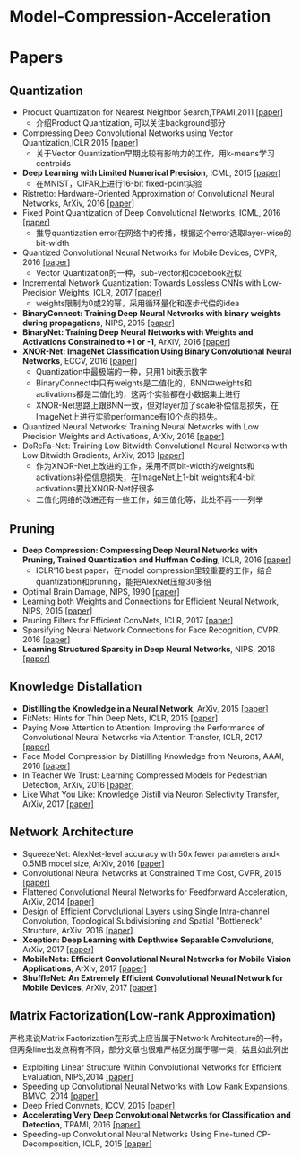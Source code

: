 # Model-Compression-Acceleration

# Papers

## Quantization
- Product Quantization for Nearest Neighbor Search,TPAMI,2011 [[paper]](https://hal.inria.fr/inria-00514462v2/document)
  * 介绍Product Quantization, 可以关注background部分
- Compressing Deep Convolutional Networks using Vector Quantization,ICLR,2015 [[paper]](https://arxiv.org/pdf/1412.6115.pdf)
  * 关于Vector Quantization早期比较有影响力的工作，用k-means学习centroids
- **Deep Learning with Limited Numerical Precision**, ICML, 2015 [[paper]](https://pdfs.semanticscholar.org/dec1/59bb0d83a506ec61fb8745388e585f48be44.pdf?_ga=2.16188209.660876135.1502713025-632431917.1498533020)
  * 在MNIST，CIFAR上进行16-bit fixed-point实验
- Ristretto: Hardware-Oriented Approximation of Convolutional Neural Networks, ArXiv, 2016 [[paper]](https://arxiv.org/pdf/1604.03168.pdf)
- Fixed Point Quantization of Deep Convolutional Networks, ICML, 2016 [[paper]](https://pdfs.semanticscholar.org/d88d/3d8450f2032b3a59d0006693381877bfc1da.pdf?_ga=2.82169745.660876135.1502713025-632431917.1498533020)
  * 推导quantization error在网络中的传播，根据这个error选取layer-wise的bit-width
- Quantized Convolutional Neural Networks for Mobile Devices, CVPR, 2016 [[paper]](https://pdfs.semanticscholar.org/2353/28f8bc8b62e04918f9b4f6afe3c64cfdb63d.pdf?_ga=2.115328896.660876135.1502713025-632431917.1498533020)
  * Vector Quantization的一种，sub-vector和codebook近似
- Incremental Network Quantization: Towards Lossless CNNs with Low-Precision Weights, ICLR, 2017 [[paper]](https://arxiv.org/pdf/1702.03044.pdf)
  * weights限制为0或2的幂，采用循环量化和逐步代偿的idea
- **BinaryConnect: Training Deep Neural Networks with binary weights during propagations**, NIPS, 2015 [[paper]](https://pdfs.semanticscholar.org/a573/3ff08daff727af834345b9cfff1d0aa109ec.pdf?_ga=2.32656573.200323026.1503209786-632431917.1498533020)
- **BinaryNet: Training Deep Neural Networks with Weights and Activations Constrained to +1 or -1**, ArXiV, 2016 [[paper]](https://arxiv.org/pdf/1602.02830.pdf)
- **XNOR-Net: ImageNet Classification Using Binary Convolutional Neural Networks**, ECCV, 2016 [[paper]](https://pdfs.semanticscholar.org/9e56/cc1142e71fad78d1423791f99a5d2d2e61d7.pdf?_ga=2.259605641.200323026.1503209786-632431917.1498533020)
  * Quantization中最极端的一种，只用1 bit表示数字
  * BinaryConnect中只有weights是二值化的，BNN中weights和activations都是二值化的，这两个实验都在小数据集上进行
  * XNOR-Net思路上跟BNN一致，但对layer加了scale补偿信息损失，在ImageNet上进行实验performance有10个点的损失。
- Quantized Neural Networks: Training Neural Networks with Low Precision Weights and Activations, ArXiv, 2016 [[paper]](https://arxiv.org/pdf/1609.07061.pdf)
- DoReFa-Net: Training Low Bitwidth Convolutional Neural Networks with Low Bitwidth Gradients, ArXiv, 2016 [[paper]](https://arxiv.org/pdf/1606.06160.pdf)
  * 作为XNOR-Net上改进的工作，采用不同bit-width的weights和activations补偿信息损失，在ImageNet上1-bit weights和4-bit activations要比XNOR-Net好很多
  * 二值化网络的改进还有一些工作，如三值化等，此处不再一一列举

## Pruning
- **Deep Compression: Compressing Deep Neural Networks with Pruning, Trained Quantization and Huffman Coding**, ICLR, 2016 [[paper]](https://arxiv.org/pdf/1510.00149.pdf)
  * ICLR'16 best paper，在model compression里较重要的工作，结合quantization和pruning，能把AlexNet压缩30多倍
- Optimal Brain Damage, NIPS, 1990 [[paper]](https://pdfs.semanticscholar.org/17c0/a7de3c17d31f79589d245852b57d083d386e.pdf?_ga=2.267651469.200323026.1503209786-632431917.1498533020)
- Learning both Weights and Connections for Efficient Neural Network, NIPS, 2015 [[paper]](http://papers.nips.cc/paper/5784-learning-both-weights-and-connections-for-efficient-neural-network.pdf)
- Pruning Filters for Efficient ConvNets, ICLR, 2017 [[paper]](https://arxiv.org/pdf/1608.08710.pdf)
- Sparsifying Neural Network Connections for Face Recognition, CVPR, 2016 [[paper]](https://pdfs.semanticscholar.org/d8e6/9677fe51836847f63e5ef84c8d3d68942d12.pdf?_ga=2.259031433.200323026.1503209786-632431917.1498533020)
- **Learning Structured Sparsity in Deep Neural Networks**, NIPS, 2016 [[paper]](https://pdfs.semanticscholar.org/35cd/36289610df4f221c309c4420036771fcb274.pdf?_ga=2.34365986.200323026.1503209786-632431917.1498533020)
## Knowledge Distallation
- **Distilling the Knowledge in a Neural Network**, ArXiv, 2015 [[paper]](https://arxiv.org/pdf/1503.02531.pdf)
- FitNets: Hints for Thin Deep Nets, ICLR, 2015 [[paper]](https://arxiv.org/pdf/1412.6550.pdf)
- Paying More Attention to Attention: Improving the Performance of Convolutional Neural Networks via Attention Transfer, ICLR, 2017 [[paper]](https://arxiv.org/pdf/1612.03928.pdf)
- Face Model Compression by Distilling Knowledge from Neurons, AAAI, 2016 [[paper]](http://www.aaai.org/ocs/index.php/AAAI/AAAI16/paper/download/11977/12130)
- In Teacher We Trust: Learning Compressed Models for Pedestrian Detection, ArXiv, 2016 [[paper]](https://arxiv.org/pdf/1612.00478.pdf)
- Like What You Like: Knowledge Distill via Neuron Selectivity Transfer, ArXiv, 2017 [[paper]](https://arxiv.org/pdf/1707.01219.pdf)

## Network Architecture
- SqueezeNet: AlexNet-level accuracy with 50x fewer parameters and< 0.5MB model size, ArXiv, 2016 [[paper]](https://arxiv.org/pdf/1602.07360.pdf)
- Convolutional Neural Networks at Constrained Time Cost, CVPR, 2015 [[paper]](https://pdfs.semanticscholar.org/9a1b/08883a74b25f35f1df9553718899e2bdb944.pdf?_ga=2.268584178.200323026.1503209786-632431917.1498533020)
- Flattened Convolutional Neural Networks for Feedforward Acceleration, ArXiv, 2014 [[paper]](https://arxiv.org/pdf/1412.5474.pdf)
- Design of Efficient Convolutional Layers using Single Intra-channel Convolution, Topological Subdivisioning and Spatial "Bottleneck" Structure, ArXiv, 2016 [[paper]](https://arxiv.org/pdf/1608.04337.pdf)
- **Xception: Deep Learning with Depthwise Separable Convolutions**, ArXiv, 2017 [[paper]](https://arxiv.org/pdf/1610.02357.pdf)
- **MobileNets: Efficient Convolutional Neural Networks for Mobile Vision Applications**, ArXiv, 2017 [[paper]](https://arxiv.org/pdf/1704.04861.pdf)
- **ShuffleNet: An Extremely Efficient Convolutional Neural Network for Mobile Devices**, ArXiv, 2017 [[paper]](https://arxiv.org/pdf/1707.01083.pdf)

## Matrix Factorization(Low-rank Approximation)
严格来说Matrix Factorization在形式上应当属于Network Architecture的一种，但两条line出发点稍有不同，部分文章也很难严格区分属于哪一类，姑且如此列出
- Exploiting Linear Structure Within Convolutional Networks for Efficient Evaluation, NIPS,2014 [[paper]](https://pdfs.semanticscholar.org/e5ae/8ab688051931b4814f6d32b18391f8d1fa8d.pdf?_ga=2.149358257.660876135.1502713025-632431917.1498533020)
- Speeding up Convolutional Neural Networks with Low Rank Expansions, BMVC, 2014 [[paper]](https://pdfs.semanticscholar.org/d1a8/f0d257d434add438867ffeca4f2a4b40e5ae.pdf?_ga=2.10872371.660876135.1502713025-632431917.1498533020)
- Deep Fried Convnets, ICCV, 2015 [[paper]](https://pdfs.semanticscholar.org/27a9/9c21a1324f087b2f144adc119f04137dfd87.pdf?_ga=2.269034738.200323026.1503209786-632431917.1498533020)
- **Accelerating Very Deep Convolutional Networks for Classification and Detection**, TPAMI, 2016 [[paper]](https://pdfs.semanticscholar.org/3259/b108d516f4700411f92e574a0f944462f0bc.pdf?_ga=2.215762068.200323026.1503209786-632431917.1498533020)
- Speeding-up Convolutional Neural Networks Using Fine-tuned CP-Decomposition, ICLR, 2015 [[paper]](https://arxiv.org/pdf/1412.6553.pdf)
